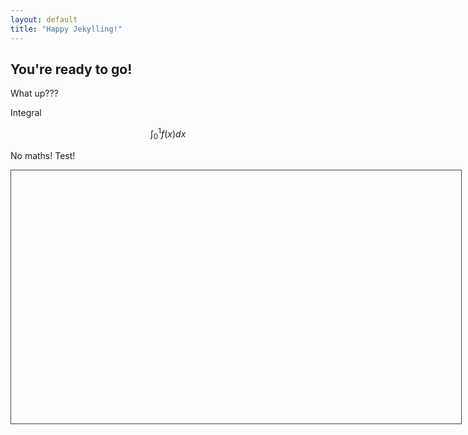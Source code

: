 ```yaml
---
layout: default
title: "Happy Jekylling!"
---
```


## You're ready to go!

What up???

Integral

$$
\int_0^1f(x)dx
$$

No maths!
Test!

<iframe src="" height="405" width="720" style="border: 1px solid #464646;" allowfullscreen="" allow="autoplay"></iframe>